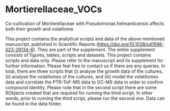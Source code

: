 # Mortierellaceae_VOCs
Co-cultivation of Mortierellaceae with Pseudomonas helmanticensis affects both their growth and volatilome

This project contains the analytical scripts and data of the above mentioned manuscript, published in Scientific Reports (https://doi.org/10.1038/s41598-023-29134-6). They are part of the supplement. The entire supplement consists of figures, tables, scripts and datasets. This project contains scripts and data only. Please refer to the manuscript and its supplement for further information. Please feel free to contact us if there are any queries.
In total, there are three scripts that (i) analyse the growth data of the cultures, (ii) analyse the volatilomes of the cultures, and (iii) model the volatilomes data and correlate the PTR-ToF-MS data to GC-MS data in order to confirm compound identity.
Please note that in the second script there are some RObjects created that are required for running the third script. In other words, prior to running the third script, please run the second one.
Data can be found in the data folder.
